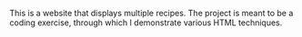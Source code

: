 This is a website that displays multiple recipes. The project is meant to be a coding exercise, through which I demonstrate various HTML techniques.